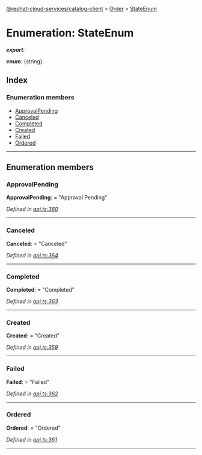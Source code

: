 [@redhat-cloud-services/catalog-client](../README.md) > [Order](../modules/order.md) > [StateEnum](../enums/order.stateenum.md)

# Enumeration: StateEnum

*__export__*: 

*__enum__*: {string}

## Index

### Enumeration members

* [ApprovalPending](order.stateenum.md#approvalpending)
* [Canceled](order.stateenum.md#canceled)
* [Completed](order.stateenum.md#completed)
* [Created](order.stateenum.md#created)
* [Failed](order.stateenum.md#failed)
* [Ordered](order.stateenum.md#ordered)

---

## Enumeration members

<a id="approvalpending"></a>

###  ApprovalPending

**ApprovalPending**:  = "Approval Pending"

*Defined in [api.ts:360](https://github.com/RedHatInsights/javascript-clients/blob/master/packages/catalog/api.ts#L360)*

___
<a id="canceled"></a>

###  Canceled

**Canceled**:  = "Canceled"

*Defined in [api.ts:364](https://github.com/RedHatInsights/javascript-clients/blob/master/packages/catalog/api.ts#L364)*

___
<a id="completed"></a>

###  Completed

**Completed**:  = "Completed"

*Defined in [api.ts:363](https://github.com/RedHatInsights/javascript-clients/blob/master/packages/catalog/api.ts#L363)*

___
<a id="created"></a>

###  Created

**Created**:  = "Created"

*Defined in [api.ts:359](https://github.com/RedHatInsights/javascript-clients/blob/master/packages/catalog/api.ts#L359)*

___
<a id="failed"></a>

###  Failed

**Failed**:  = "Failed"

*Defined in [api.ts:362](https://github.com/RedHatInsights/javascript-clients/blob/master/packages/catalog/api.ts#L362)*

___
<a id="ordered"></a>

###  Ordered

**Ordered**:  = "Ordered"

*Defined in [api.ts:361](https://github.com/RedHatInsights/javascript-clients/blob/master/packages/catalog/api.ts#L361)*

___

